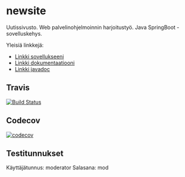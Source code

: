 # newsite
Uutissivusto. Web palvelinohjelmoinnin harjoitustyö. Java SpringBoot -sovelluskehys.

Yleisiä linkkejä:

* [Linkki sovellukseeni](https://newnewsite.herokuapp.com/)
* [Linkki dokumentaatiooni](documentation/dokumentaatio.pdf)
* [Linkki javadoc](https://htmlpreview.github.io/?https://github.com/towv/newsite/blob/master/apidocs/help-doc.html)

## Travis
[![Build Status](https://travis-ci.org/towv/newsite.svg?branch=master)](https://travis-ci.org/towv/newsite)

## Codecov
[![codecov](https://codecov.io/gh/towv/newsite/branch/master/graph/badge.svg)](https://codecov.io/gh/towv/newsite)

## Testitunnukset

Käyttäjätunnus: moderator
Salasana: mod


